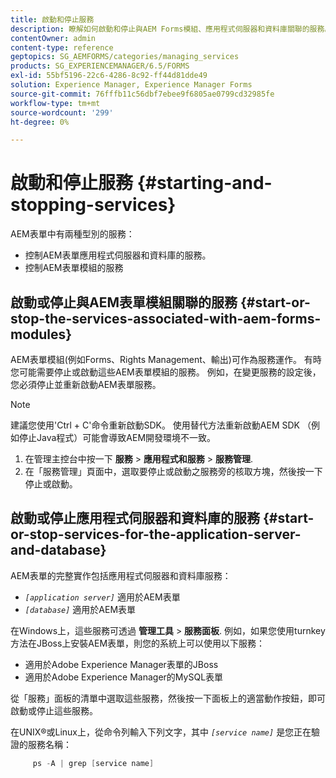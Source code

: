 ```yaml
---
title: 啟動和停止服務
description: 瞭解如何啟動和停止與AEM Forms模組、應用程式伺服器和資料庫關聯的服務。
contentOwner: admin
content-type: reference
geptopics: SG_AEMFORMS/categories/managing_services
products: SG_EXPERIENCEMANAGER/6.5/FORMS
exl-id: 55bf5196-22c6-4286-8c92-ff44d81dde49
solution: Experience Manager, Experience Manager Forms
source-git-commit: 76fffb11c56dbf7ebee9f6805ae0799cd32985fe
workflow-type: tm+mt
source-wordcount: '299'
ht-degree: 0%

---
```


# 啟動和停止服務 {#starting-and-stopping-services}

AEM表單中有兩種型別的服務：

* 控制AEM表單應用程式伺服器和資料庫的服務。
* 控制AEM表單模組的服務

## 啟動或停止與AEM表單模組關聯的服務 {#start-or-stop-the-services-associated-with-aem-forms-modules}

AEM表單模組(例如Forms、Rights Management、輸出)可作為服務運作。 有時您可能需要停止或啟動這些AEM表單模組的服務。 例如，在變更服務的設定後，您必須停止並重新啟動AEM表單服務。

>[!NOTE]
>
> 建議您使用&#39;Ctrl + C&#39;命令重新啟動SDK。 使用替代方法重新啟動AEM SDK （例如停止Java程式）可能會導致AEM開發環境不一致。

1. 在管理主控台中按一下 **服務** > **應用程式和服務** > **服務管理**.
1. 在「服務管理」頁面中，選取要停止或啟動之服務旁的核取方塊，然後按一下停止或啟動。

## 啟動或停止應用程式伺服器和資料庫的服務 {#start-or-stop-services-for-the-application-server-and-database}

AEM表單的完整實作包括應用程式伺服器和資料庫服務：

* *`[application server]`* 適用於AEM表單
* *`[database]`* 適用於AEM表單

在Windows上，這些服務可透過 **管理工具** > **服務面板**. 例如，如果您使用turnkey方法在JBoss上安裝AEM表單，則您的系統上可以使用以下服務：

* 適用於Adobe Experience Manager表單的JBoss
* 適用於Adobe Experience Manager的MySQL表單

從「服務」面板的清單中選取這些服務，然後按一下面板上的適當動作按鈕，即可啟動或停止這些服務。

在UNIX®或Linux上，從命令列輸入下列文字，其中 *`[service name]`* 是您正在驗證的服務名稱：

```java
     ps -A | grep [service name]
```
